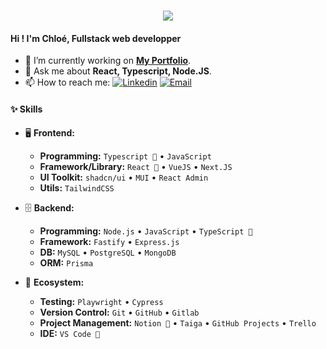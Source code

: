 
<h1 align="center">
  <a href="https://git.io/typing-svg">
    <img src="https://readme-typing-svg.demolab.com?font=Fira+Code&pause=1000&color=986DFF&center=true&size=22&lines=Hi+%F0%9F%91%8B%F0%9F%8F%BC+I'm+Chlo%C3%A9+!+;Nice+to+meet+you+%F0%9F%91%A9%F0%9F%8F%BD%E2%80%8D%F0%9F%92%BB">
  </a>
</h1>

#### Hi ! I'm Chloé, Fullstack web developper  

- 🔭 I’m currently working on **[My Portfolio](https://chloe-portfolio-theta.vercel.app/)**.
- 💬 Ask me about **React, Typescript, Node.JS**.
- 📫 How to reach me: [![Linkedin](https://img.shields.io/badge/LinkedIn-986DFF?style=flat-square&logo=linkedin&logoColor=white)](https://www.linkedin.com/in/chloernlt/)
[![Email](https://img.shields.io/badge/Email-986DFF?style=flat-square&logo=gmail&logoColor=white)](mailto:renaultchloe7@gmail.com)

#### ✨ Skills 

- 🖥 **Frontend:**

  - **Programming:** `Typescript 💜` • `JavaScript`
  - **Framework/Library:** `React 💜` • `VueJS` • `Next.JS`
  - **UI Toolkit:** `shadcn/ui` • `MUI` • `React Admin` 
  - **Utils:** `TailwindCSS`

- 🗄️ **Backend:**

  - **Programming:** `Node.js` • `JavaScript` • `TypeScript 💜`
  - **Framework:** `Fastify` • `Express.js`
  - **DB:** `MySQL` • `PostgreSQL` • `MongoDB`
  - **ORM:** `Prisma`

- 🎡 **Ecosystem:**
  - **Testing:** `Playwright` • `Cypress`
  - **Version Control:** `Git` • `GitHub` • `Gitlab`
  - **Project Management:** `Notion 💜` • `Taiga` • `GitHub Projects` • `Trello`
  - **IDE:** `VS Code 💜`
      
     
